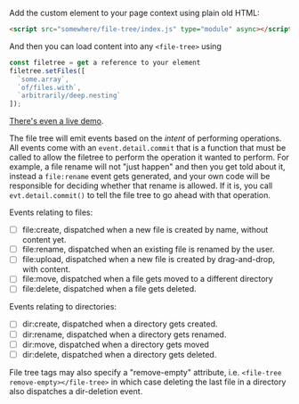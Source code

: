 Add the custom element to your page context using plain old HTML:

```html
<script src="somewhere/file-tree/index.js" type="module" async></script>
```

And then you can load content into any `<file-tree>` using

```js
const filetree = get a reference to your element
filetree.setFiles([
  `some.array`,
  `of/files.with`,
  `arbitrarily/deep.nesting`
]);
```

[There's even a live demo](https://pomax.github.io/custom-file-tree/public/).

The file tree will emit events based on the _intent_ of performing operations. All events come with an `event.detail.commit` that is a function that must be called to allow the filetree to perform the operation it wanted to perform. For example, a file rename will not "just happen" and then you get told about it, instead a `file:rename` event gets generated, and your own code will be responsible for deciding whether that rename is allowed. If it is, you call `evt.detail.commit()` to tell the file tree to go ahead with that operation.

Events relating to files:

  - [ ] file:create, dispatched when a new file is created by name, without content yet.
  - [ ] file:rename, dispatched when an existing file is renamed by the user.
  - [ ] file:upload, dispatched when a new file is created by drag-and-drop, with content.
  - [ ] file:move, dispatched when a file gets moved to a different directory
  - [ ] file:delete, dispatched when a file gets deleted.

Events relating to directories:

  - [ ] dir:create, dispatched when a directory gets created.
  - [ ] dir:rename, dispatched when a directory gets renamed.
  - [ ] dir:move, dispatched when a directory gets moved
  - [ ] dir:delete, dispatched when a directory gets deleted.

File tree tags may also specify a "remove-empty" attribute, i.e. `<file-tree remove-empty></file-tree>` in which case deleting the last file in a directory  also dispatches a dir-deletion event.
